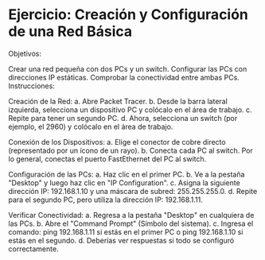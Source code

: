 # Ejercicio: Creación y Configuración de una Red Básica

Objetivos:

Crear una red pequeña con dos PCs y un switch.
Configurar las PCs con direcciones IP estáticas.
Comprobar la conectividad entre ambas PCs.
Instrucciones:

Creación de la Red:
a. Abre Packet Tracer.
b. Desde la barra lateral izquierda, selecciona un dispositivo PC y colócalo en el área de trabajo.
c. Repite para tener un segundo PC.
d. Ahora, selecciona un switch (por ejemplo, el 2960) y colócalo en el área de trabajo.

Conexión de los Dispositivos:
a. Elige el conector de cobre directo (representado por un ícono de un rayo).
b. Conecta cada PC al switch. Por lo general, conectas el puerto FastEthernet del PC al switch.

Configuración de las PCs:
a. Haz clic en el primer PC.
b. Ve a la pestaña "Desktop" y luego haz clic en "IP Configuration".
c. Asigna la siguiente dirección IP: 192.168.1.10 y una máscara de subred: 255.255.255.0.
d. Repite para el segundo PC, pero utiliza la dirección IP: 192.168.1.11.

Verificar Conectividad:
a. Regresa a la pestaña "Desktop" en cualquiera de las PCs.
b. Abre el "Command Prompt" (Símbolo del sistema).
c. Ingresa el comando: ping 192.168.1.11 si estás en el primer PC o ping 192.168.1.10 si estás en el segundo.
d. Deberías ver respuestas si todo se configuró correctamente.
